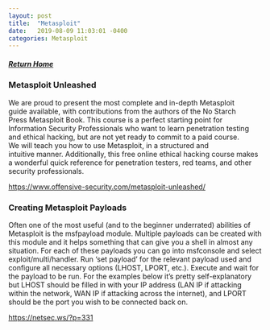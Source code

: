 ```yaml
---
layout: post
title:  "Metasploit"
date:   2019-08-09 11:03:01 -0400
categories: Metasploit
---
```

##### [Return Home](https://thegetch.github.io/penetration/testing/resources/2019/08/09/Home/)

### Metasploit Unleashed

We are proud to present the most complete and in-depth Metasploit guide available, with contributions from the authors of the No Starch Press Metasploit Book. This course is a perfect starting point for Information Security Professionals who want to learn penetration testing and ethical hacking, but are not yet ready to commit to a paid course. We will teach you how to use Metasploit, in a structured and intuitive manner. Additionally, this free online ethical hacking course makes a wonderful quick reference for penetration testers, red teams, and other security professionals.
 
<https://www.offensive-security.com/metasploit-unleashed/>

### Creating Metasploit Payloads

Often one of the most useful (and to the beginner underrated) abilities of Metasploit is the msfpayload module. Multiple payloads can be created with this module and it helps something that can give you a shell in almost any situation. For each of these payloads you can go into msfconsole and select exploit/multi/handler. Run ‘set payload’ for the relevant payload used and configure all necessary options (LHOST, LPORT, etc.). Execute and wait for the payload to be run. For the examples below it’s pretty self-explanatory but LHOST should be filled in with your IP address (LAN IP if attacking within the network, WAN IP if attacking across the internet), and LPORT should be the port you wish to be connected back on.
 
<https://netsec.ws/?p=331>

